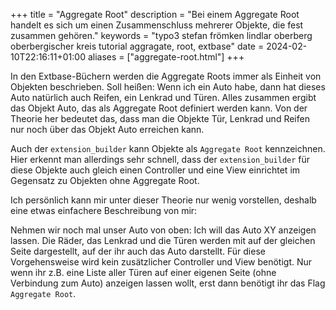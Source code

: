 +++
title = "Aggregate Root"
description = "Bei einem Aggregate Root handelt es sich um einen Zusammenschluss mehrerer Objekte, die fest zusammen gehören."
keywords = "typo3 stefan frömken lindlar oberberg oberbergischer kreis tutorial aggragate, root, extbase"
date = 2024-02-10T22:16:11+01:00
aliases = ["aggregate-root.html"]
+++

In den Extbase-Büchern werden die Aggregate Roots immer als Einheit von Objekten beschrieben. Soll heißen: Wenn ich ein Auto habe, dann hat dieses Auto natürlich auch Reifen, ein Lenkrad und Türen. Alles zusammen ergibt das Objekt Auto, das als Aggregate Root definiert werden kann. Von der Theorie her bedeutet das, dass man die Objekte Tür, Lenkrad und Reifen nur noch über das Objekt Auto erreichen kann.

Auch der `extension_builder` kann Objekte als `Aggregate Root` kennzeichnen. Hier erkennt man allerdings sehr schnell, dass der `extension_builder` für diese Objekte auch gleich einen Controller und eine View einrichtet im Gegensatz zu Objekten ohne Aggregate Root.

Ich persönlich kann mir unter dieser Theorie nur wenig vorstellen, deshalb eine etwas einfachere Beschreibung von mir:

Nehmen wir noch mal unser Auto von oben: Ich will das Auto XY anzeigen lassen. Die Räder, das Lenkrad und die Türen werden mit auf der gleichen Seite dargestellt, auf der ihr auch das Auto darstellt. Für diese Vorgehensweise wird kein zusätzlicher Controller und View benötigt. Nur wenn ihr z.B. eine Liste aller Türen auf einer eigenen Seite (ohne Verbindung zum Auto) anzeigen lassen wollt, erst dann benötigt ihr das Flag `Aggregate Root`.
